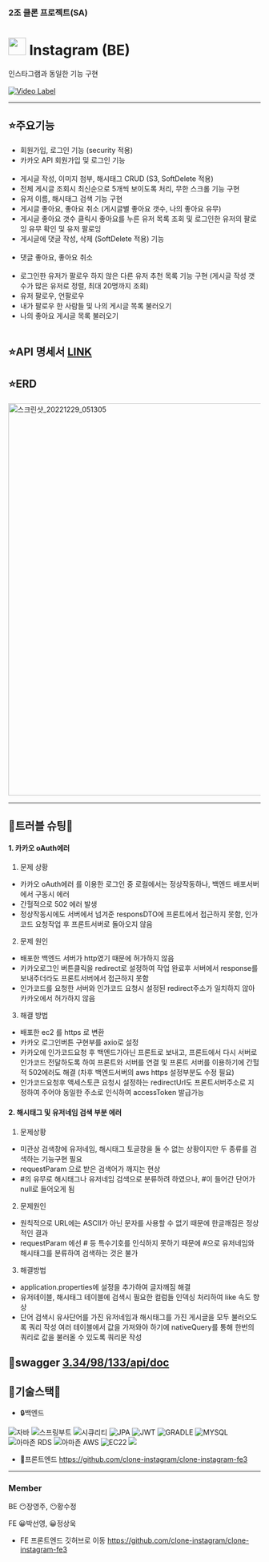 ### 2조 클론 프로젝트(SA)

# <img src="https://cdn-icons-png.flaticon.com/512/174/174855.png" width="35px"> Instagram (BE) 

인스타그램과 동일한 기능 구현 <br><br>
[![Video Label](http://img.youtube.com/vi/p1B8uHykWng/0.jpg)](https://www.youtube.com/watch?v=p1B8uHykWng)

---

 ## ⭐주요기능
 -  회원가입, 로그인 기능 (security 적용)
 -  카카오 API 회원가입 및 로그인 기능 <br><br>
 -  게시글 작성, 이미지 첨부, 해시태그 CRUD (S3, SoftDelete 적용)
 -  전체 게시글 조회시 최신순으로 5개씩 보이도록 처리, 무한 스크롤 기능 구현
 -  유저 이름, 해시태그 검색 기능 구현
 -  게시글 좋아요, 좋아요 취소 (게시글별 좋아요 갯수, 나의 좋아요 유무)
 -  게시글 좋아요 갯수 클릭시 좋아요를 누른 유저 목록 조회 및 로그인한 유저의 팔로잉 유무 확인 및 유저 팔로잉
 -  게시글에 댓글 작성, 삭제 (SoftDelete 적용) 기능 <br><br>
 -  댓글 좋아요, 좋아요 취소 <br><br>
 -  로그인한 유저가 팔로우 하지 않은 다른 유저 추천 목록 기능 구현 (게시글 작성 갯수가 많은 유저로 정렬, 최대 20명까지 조회)
 -  유저 팔로우, 언팔로우 
 -  내가 팔로우 한 사람들 및 나의 게시글 목록 불러오기
 -  나의 좋아요 게시글 목록 불러오기
 <br><br>
 ## ⭐API 명세서 [LINK](https://descriptive-handbell-23e.notion.site/1674fd9af2fa4342933f7f0aace9f809?v=232c43f95d5e4df8ad00a649b1c3fe63)

 ## ⭐ERD
 <img width="784" alt="스크린샷_20221229_051305" src="https://user-images.githubusercontent.com/100077017/209923194-d0a86b53-1531-46ee-9f98-759195864b82.png">

 ---
 ##  💉트러블 슈팅💉
 
#### 1. 카카오 oAuth에러 
1) 문제 상황
- 카카오 oAuth에러 를 이용한 로그인 중 로컬에서는 정상작동하나, 백엔드 배포서버에서 구동시 에러
- 간헐적으로 502 에러 발생
- 정상작동시에도 서버에서 넘겨준 responsDTO에 프론트에서 접근하지 못함, 인가코드 요청작업 후 프론트서버로 돌아오지 않음

2) 문제 원인
- 배포한 백엔드 서버가 http였기 때문에 허가하지 않음
- 카카오로그인 버튼클릭을 redirect로 설정하여 작업 완료후 서버에서 response를 보내주더라도 프론트서버에서 접근하지 못함
- 인가코드를 요청한 서버와 인가코드 요청시 설정된 redirect주소가 일치하지 않아 카카오에서 허가하지 않음

3) 해결 방법
- 배포한 ec2 를 https 로 변환
- 카카오 로그인버튼 구현부를 axio로 설정
- 카카오에 인가코드요청 후 백엔드가아닌 프론트로 보내고, 프론트에서 다시 서버로 인가코드 전달하도록 하여 프론트와 서버를 연결 및 프론트 서버를 이용하기에 간헐적 502에러도 해결 (차후 백엔드서버의 aws https 설정부분도 수정 필요)
- 인가코드요청후 액세스토큰 요청시 설정하는 redirectUrl도 프론트서버주소로 지정하여 주어야 동일한 주소로 인식하여 accessToken 발급가능

#### 2. 해시태그 및 유저네임 검색 부분 에러
1) 문제상황
- 미관상 검색창에 유저네임, 해시태그 토글창을 둘 수 없는 상황이지만 두 종류를 검색하는 기능구현 필요
- requestParam 으로 받은 검색어가 깨지는 현상
- #의 유무로 해시태그나 유저네임 검색으로 분류하려 하였으나, #이 들어간 단어가 null로 들어오게 됨

2) 문제원인
- 원칙적으로 URL에는 ASCII가 아닌 문자를 사용할 수 없기 때문에 한글깨짐은 정상적인 결과
- requestParam 에선 # 등 특수기호를 인식하지 못하기 때문에 #으로 유저네임와 해시태그를 분류하여 검색하는 것은 불가

3) 해결방법 
- application.properties에 설정을 추가하여 글자깨짐 해결
- 유저테이블, 해시태그 테이블에 검색시 필요한 컬럼들 인덱싱 처리하여 like 속도 향상
- 단어 검색시 유사단어를 가진 유저네임과 해시태그를 가진 게시글을 모두 불러오도록 쿼리 작성
여러 테이블에서 값을 가져와야 하기에 nativeQuery를 통해 한번의 쿼리로 값을 불러올 수 있도록 쿼리문 작성

 
## 🧩swagger [3.34/98/133/api/doc](http://3.34.98.133/swagger-ui/index.html#/)

## 🌟기술스택🌟

 - 🔒백엔드

![자바](https://user-images.githubusercontent.com/108880977/209101862-e833ffc2-7cab-4114-8b74-5766d25b226b.svg)
![스프링부트](https://user-images.githubusercontent.com/108880977/209099782-f0f6fbb6-8c55-4a0e-a7a2-53fd5a000493.svg)
![시큐리티](https://user-images.githubusercontent.com/108880977/209101809-e972b9cf-36e1-4db3-a9ed-6474bc88770e.svg)
![JPA](https://user-images.githubusercontent.com/108880977/209104203-cccd4e80-5279-4e89-9453-c9d2333570b5.svg)
![JWT](https://user-images.githubusercontent.com/108880977/209102757-eb3f840f-ca24-4c89-a2b5-c60fff46bf49.svg)
![GRADLE](https://user-images.githubusercontent.com/108880977/209101888-8ea11829-e1b1-4de2-b7b4-8716e99dcf05.svg)
![MYSQL](https://user-images.githubusercontent.com/108880977/209101897-c8a4fa60-6fb0-4501-b30f-06269e75ce11.svg)
![아마존 RDS](https://user-images.githubusercontent.com/108880977/209103424-828b0d5b-9419-4ebb-8a85-24bbc3072213.svg)
![아마존 AWS](https://user-images.githubusercontent.com/108880977/209103421-1cf57ef4-8620-4932-8704-60d0ec14ed1f.svg)
![EC22](https://user-images.githubusercontent.com/108880977/209104209-b04b40b7-a847-4263-aeb8-de19bc7fa8d9.svg)
<img src="https://img.shields.io/badge/Amazon S3-569A31?style=for-the-badge&logo=AmazonS3&logoColor=white">

 - 🔑프론트엔드 https://github.com/clone-instagram/clone-instagram-fe3
 ---
 ### Member 
 BE 😶장영주, 😶황수정
 
 FE 😀박선영, 😀정상욱
 
 
 - FE 프론트엔드 깃허브로 이동
 https://github.com/clone-instagram/clone-instagram-fe3
 
